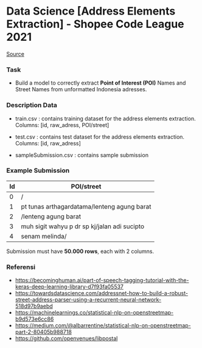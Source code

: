 # Data Science [Address Elements Extraction] - Shopee Code League 2021

[Source](https://www.kaggle.com/c/scl-2021-ds/overview)

### Task

- Build a model to correctly extract **Point of Interest (POI)** Names and Street Names from unformatted Indonesia adresses.

### Description Data
- train.csv : contains training dataset for the address elements extraction. Columns: [id, raw_adress, POI/street]

- test.csv : contains test dataset for the address elements extraction. Columns: [id, raw_adress]

- sampleSubmission.csv : contains sample submission

### Example Submission

| Id      | POI/street |
| ----------- | ----------- |
| 0     | /       |
| 1   | pt tunas arthagardatama/lenteng agung barat        |
| 2     | /lenteng agung barat  |
| 3     | muh sigit wahyu p dr sp kj/jalan adi sucipto      |
| 4     | senam melinda/        |

Submission must have **50.000 rows**, each with 2 columns.


### Referensi 
- https://becominghuman.ai/part-of-speech-tagging-tutorial-with-the-keras-deep-learning-library-d7f93fa05537
- https://towardsdatascience.com/addressnet-how-to-build-a-robust-street-address-parser-using-a-recurrent-neural-network-518d97b9aebd
- https://machinelearnings.co/statistical-nlp-on-openstreetmap-b9d573e6cc86
- https://medium.com/@albarrentine/statistical-nlp-on-openstreetmap-part-2-80405b988718
- https://github.com/openvenues/libpostal